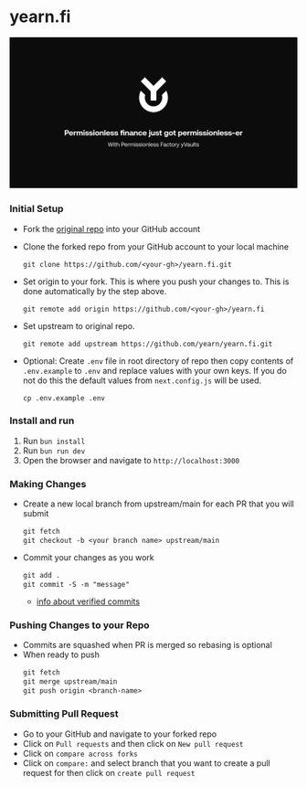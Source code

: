 # yearn.fi

![](./public/og.png)

### Initial Setup

-   Fork the [original repo](https://github.com/yearn/yearn.fi) into your GitHub account
-   Clone the forked repo from your GitHub account to your local machine

    ```
    git clone https://github.com/<your-gh>/yearn.fi.git
    ```

-   Set origin to your fork. This is where you push your changes to. This is done automatically by the step above.

    ```
    git remote add origin https://github.com/<your-gh>/yearn.fi
    ```

-   Set upstream to original repo.

    ```
    git remote add upstream https://github.com/yearn/yearn.fi.git
    ```

-   Optional: Create `.env` file in root directory of repo then copy contents of `.env.example` to `.env` and replace values with your own keys. If you do not do this the default values from `next.config.js` will be used.

    ```
    cp .env.example .env
    ```

### Install and run

1. Run `bun install`
2. Run `bun run dev`
3. Open the browser and navigate to `http://localhost:3000`


### Making Changes

-   Create a new local branch from upstream/main for each PR that you will submit
    ```
    git fetch
    git checkout -b <your branch name> upstream/main
    ```
-   Commit your changes as you work
    ```
    git add .
    git commit -S -m "message"
    ```
    -   [info about verified commits](https://docs.github.com/en/github/authenticating-to-github/managing-commit-signature-verification)

### Pushing Changes to your Repo

-   Commits are squashed when PR is merged so rebasing is optional
-   When ready to push
    ```
    git fetch
    git merge upstream/main
    git push origin <branch-name>
    ```

### Submitting Pull Request

-   Go to your GitHub and navigate to your forked repo
-   Click on `Pull requests` and then click on `New pull request`
-   Click on `compare across forks`
-   Click on `compare:` and select branch that you want to create a pull request for then click on `create pull request`

